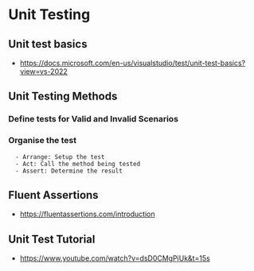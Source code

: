 # Unit Testing 
## Unit test basics
  - https://docs.microsoft.com/en-us/visualstudio/test/unit-test-basics?view=vs-2022

## Unit Testing Methods
  ### Define tests for Valid and Invalid Scenarios
  ### Organise the test
      - Arrange: Setup the test 
      - Act: Call the method being tested
      - Assert: Determine the result

## Fluent Assertions
  - https://fluentassertions.com/introduction

## Unit Test Tutorial 
  - https://www.youtube.com/watch?v=dsD0CMgPjUk&t=15s
